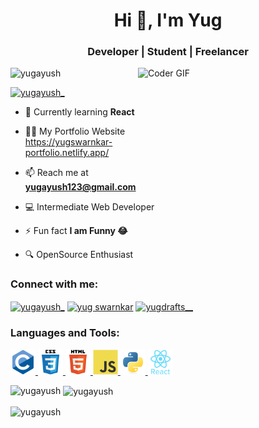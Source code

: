 <h1 align="center">Hi 👋, I'm Yug</h1>
<h3 align="center">Developer | Student | Freelancer</h3>
<img alt="Coder GIF" align="right" height=200 width=300 src="https://miro.medium.com/max/1360/0*7Q3yvSIv_t0ioJ-Z.gif" />



<p align="left"> <img src="https://komarev.com/ghpvc/?username=yugayush&label=Profile%20views&color=0e75b6&style=flat" alt="yugayush" /> </p>

<p align="left"> <a href="https://twitter.com/yugayush_" target="blank"><img src="https://img.shields.io/twitter/follow/yugayush_?logo=twitter&style=for-the-badge" alt="yugayush_" /></a> </p>

- 🌱 Currently learning **React**

- 👨‍💻 My Portfolio Website https://yugswarnkar-portfolio.netlify.app/

- 📫 Reach me at **yugayush123@gmail.com**

- 💻 Intermediate Web Developer

- ⚡ Fun fact **I am Funny 😂**

- 🔍 OpenSource Enthusiast

<h3 align="left">Connect with me:</h3>
<p align="left">
<a href="https://twitter.com/yugayush_" target="blank"><img align="center" src="https://raw.githubusercontent.com/rahuldkjain/github-profile-readme-generator/master/src/images/icons/Social/twitter.svg" alt="yugayush_" height="30" width="40" /></a>
<a href="https://linkedin.com/in/yug swarnkar" target="blank"><img align="center" src="https://raw.githubusercontent.com/rahuldkjain/github-profile-readme-generator/master/src/images/icons/Social/linked-in-alt.svg" alt="yug swarnkar" height="30" width="40" /></a>
<a href="https://instagram.com/yugdrafts__" target="blank"><img align="center" src="https://raw.githubusercontent.com/rahuldkjain/github-profile-readme-generator/master/src/images/icons/Social/instagram.svg" alt="yugdrafts__" height="30" width="40" /></a>
</p>

<h3 align="left">Languages and Tools:</h3>
<p align="left"> <a href="https://www.cprogramming.com/" target="_blank" rel="noreferrer"> <img src="https://raw.githubusercontent.com/devicons/devicon/master/icons/c/c-original.svg" alt="c" width="40" height="40"/> </a> <a href="https://www.w3schools.com/css/" target="_blank" rel="noreferrer"> <img src="https://raw.githubusercontent.com/devicons/devicon/master/icons/css3/css3-original-wordmark.svg" alt="css3" width="40" height="40"/> </a> <a href="https://www.w3.org/html/" target="_blank" rel="noreferrer"> <img src="https://raw.githubusercontent.com/devicons/devicon/master/icons/html5/html5-original-wordmark.svg" alt="html5" width="40" height="40"/> </a> <a href="https://developer.mozilla.org/en-US/docs/Web/JavaScript" target="_blank" rel="noreferrer"> <img src="https://raw.githubusercontent.com/devicons/devicon/master/icons/javascript/javascript-original.svg" alt="javascript" width="40" height="40"/> </a> <a href="https://www.python.org" target="_blank" rel="noreferrer"> <img src="https://raw.githubusercontent.com/devicons/devicon/master/icons/python/python-original.svg" alt="python" width="40" height="40"/> </a> <a href="https://reactjs.org/" target="_blank" rel="noreferrer"> <img src="https://raw.githubusercontent.com/devicons/devicon/master/icons/react/react-original-wordmark.svg" alt="react" width="40" height="40"/> </a> </p>

<p><img align="left" src="https://github-readme-stats.vercel.app/api/top-langs?username=yugayush&show_icons=true&locale=en&layout=compact" alt="yugayush" /></p>

<p>&nbsp;<img align="center" src="https://github-readme-stats.vercel.app/api?username=yugayush&show_icons=true&locale=en" alt="yugayush" /></p>

<p><img align="center" src="https://github-readme-streak-stats.herokuapp.com/?user=yugayush&" alt="yugayush" /></p>
